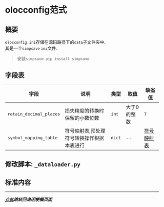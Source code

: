 # olocconfig范式  

## 概要  

`olocconfig.ini`存储在源码路径下的`data`子文件夹中.  
其是一个`simpsave` `ini`文件.  
> 安装`simpsave`: `pip install simpsave`  

## 字段表  

|字段| 说明              |类型| 取值     |缺省值|  
|---|-----------------|---|--------|---|  
|`retain_decimal_places`| 损失精度的转换时保留的小数位数 |`int`| 大于0的整数 |`7`| 
|`symbol_mapping_table`| 符号映射表,预处理符号转换操作根据本表进行 | `dict` | --     | [符号映射表](符号映射表.md) |

## 修改脚本: `_dataloader.py`  

## 标准内容  

---

***[点此](../项目说明梗概.md)跳转回说明梗概页面***

